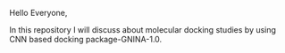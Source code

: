   Hello Everyone, 
  
  In this repository I will discuss about molecular docking studies by using CNN based docking package-GNINA-1.0. 
